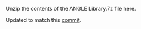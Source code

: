 Unzip the contents of the ANGLE Library.7z file here.

Updated to match this [commit](https://github.com/google/angle/commit/cd4cce3f882b9ae10a2bd80537d70a9f2533c68d).
